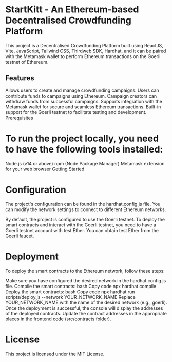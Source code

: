 # StartKitt - An Ethereum-based Decentralised Crowdfunding Platform

This project is a Decentralised Crowdfunding Platform built using ReactJS, Vite, JavaScript, Tailwind CSS, Thirdweb SDK, Hardhat, and it can be paired with the Metamask wallet to perform Ethereum transactions on the Goerli testnet of Ethereum.

## Features

Allows users to create and manage crowdfunding campaigns.
Users can contribute funds to campaigns using Ethereum.
Campaign creators can withdraw funds from successful campaigns.
Supports integration with the Metamask wallet for secure and seamless Ethereum transactions.
Built-in support for the Goerli testnet to facilitate testing and development.
Prerequisites

# To run the project locally, you need to have the following tools installed:

Node.js (v14 or above)
npm (Node Package Manager)
Metamask extension for your web browser
Getting Started

# Configuration

The project's configuration can be found in the hardhat.config.js file. You can modify the network settings to connect to different Ethereum networks.

By default, the project is configured to use the Goerli testnet. To deploy the smart contracts and interact with the Goerli testnet, you need to have a Goerli testnet account with test Ether. You can obtain test Ether from the Goerli faucet.

# Deployment

To deploy the smart contracts to the Ethereum network, follow these steps:

Make sure you have configured the desired network in the hardhat.config.js file.
Compile the smart contracts:
bash
Copy code
npx hardhat compile
Deploy the smart contracts:
bash
Copy code
npx hardhat run scripts/deploy.js --network YOUR_NETWORK_NAME
Replace YOUR_NETWORK_NAME with the name of the desired network (e.g., goerli).
Once the deployment is successful, the console will display the addresses of the deployed contracts. Update the contract addresses in the appropriate places in the frontend code (src/contracts folder).

# License

This project is licensed under the MIT License.
